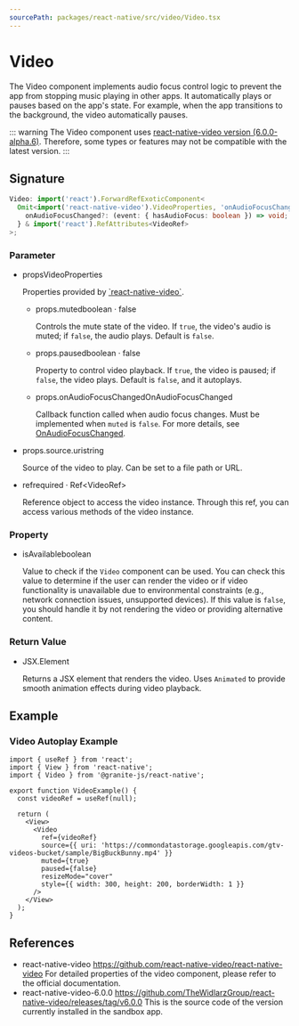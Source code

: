 ```yaml
---
sourcePath: packages/react-native/src/video/Video.tsx
---
```


# Video

The Video component implements audio focus control logic to prevent the app from stopping music playing in other apps. It automatically plays or pauses based on the app's state. For example, when the app transitions to the background, the video automatically pauses.

::: warning
The Video component uses [react-native-video version (6.0.0-alpha.6)](https://github.com/TheWidlarzGroup/react-native-video/tree/v6.0.0-alpha.6). Therefore, some types or features may not be compatible with the latest version.
:::

## Signature

```typescript
Video: import('react').ForwardRefExoticComponent<
  Omit<import('react-native-video').VideoProperties, 'onAudioFocusChanged'> & {
    onAudioFocusChanged?: (event: { hasAudioFocus: boolean }) => void;
  } & import('react').RefAttributes<VideoRef>
>;
```

### Parameter

<ul class="post-parameters-ul">
  <li class="post-parameters-li post-parameters-li-root">
    <span class="post-parameters--name">props</span><span class="post-parameters--type">VideoProperties</span>
    <br />
    <p class="post-parameters--description">Properties provided by <a href="https://github.com/TheWidlarzGroup/react-native-video/tree/v6.0.0-alpha.6" target="_blank" rel="noreferrer">`react-native-video`</a>.</p>
    <ul class="post-parameters-ul">
      <li class="post-parameters-li">
        <span class="post-parameters--name">props.muted</span><span class="post-parameters--type">boolean</span> · <span class="post-parameters--default">false</span>
        <br />
        <p class="post-parameters--description">Controls the mute state of the video. If <code>true</code>, the video&#39;s audio is muted; if <code>false</code>, the audio plays. Default is <code>false</code>.</p>
      </li>
      <li class="post-parameters-li">
        <span class="post-parameters--name">props.paused</span><span class="post-parameters--type">boolean</span> · <span class="post-parameters--default">false</span>
        <br />
        <p class="post-parameters--description">Property to control video playback. If <code>true</code>, the video is paused; if <code>false</code>, the video plays. Default is <code>false</code>, and it autoplays.</p>
      </li>
      <li class="post-parameters-li">
        <span class="post-parameters--name">props.onAudioFocusChanged</span><span class="post-parameters--type">OnAudioFocusChanged</span>
        <br />
        <p class="post-parameters--description">Callback function called when audio focus changes. Must be implemented when <code>muted</code> is <code>false</code>. For more details, see <a href="/reference/react-native/ui/OnAudioFocusChanged" target="_blank" rel="noreferrer">OnAudioFocusChanged</a>.</p>
      </li>
    </ul>
  </li>
</ul>
<ul class="post-parameters-ul">
  <li class="post-parameters-li post-parameters-li-root">
    <span class="post-parameters--name">props.source.uri</span><span class="post-parameters--type">string</span>
    <br />
    <p class="post-parameters--description">Source of the video to play. Can be set to a file path or URL.</p>
  </li>
</ul>
<ul class="post-parameters-ul">
  <li class="post-parameters-li post-parameters-li-root">
    <span class="post-parameters--name">ref</span><span class="post-parameters--required">required</span> · <span class="post-parameters--type">Ref&lt;VideoRef&gt;</span>
    <br />
    <p class="post-parameters--description">Reference object to access the video instance. Through this ref, you can access various methods of the video instance.</p>
  </li>
</ul>

### Property

<ul class="post-parameters-ul">
  <li class="post-parameters-li post-parameters-li-root">
    <span class="post-parameters--name">isAvailable</span><span class="post-parameters--type">boolean</span>
    <br />
    <p class="post-parameters--description">Value to check if the <code>Video</code> component can be used. You can check this value to determine if the user can render the video or if video functionality is unavailable due to environmental constraints (e.g., network connection issues, unsupported devices). If this value is <code>false</code>, you should handle it by not rendering the video or providing alternative content.</p>
  </li>
</ul>

### Return Value

<ul class="post-parameters-ul">
  <li class="post-parameters-li post-parameters-li-root">
    <span class="post-parameters--type">JSX.Element</span>
    <br />
    <p class="post-parameters--description">Returns a JSX element that renders the video. Uses <code>Animated</code> to provide smooth animation effects during video playback.</p>
  </li>
</ul>

## Example

### Video Autoplay Example

```tsx
import { useRef } from 'react';
import { View } from 'react-native';
import { Video } from '@granite-js/react-native';

export function VideoExample() {
  const videoRef = useRef(null);

  return (
    <View>
      <Video
        ref={videoRef}
        source={{ uri: 'https://commondatastorage.googleapis.com/gtv-videos-bucket/sample/BigBuckBunny.mp4' }}
        muted={true}
        paused={false}
        resizeMode="cover"
        style={{ width: 300, height: 200, borderWidth: 1 }}
      />
    </View>
  );
}
```

## References

- react-native-video https://github.com/react-native-video/react-native-video
  For detailed properties of the video component, please refer to the official documentation.
- react-native-video-6.0.0 https://github.com/TheWidlarzGroup/react-native-video/releases/tag/v6.0.0
  This is the source code of the version currently installed in the sandbox app.
